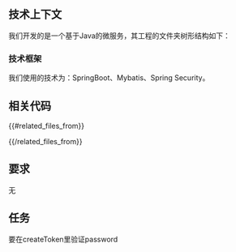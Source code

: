 ## 技术上下文

我们开发的是一个基于Java的微服务，其工程的文件夹树形结构如下：


### 技术框架

我们使用的技术为：SpringBoot、Mybatis、Spring Security。

## 相关代码

{{#related_files_from}}

{{/related_files_from}}


## 要求

无

## 任务

要在createToken里验证password
